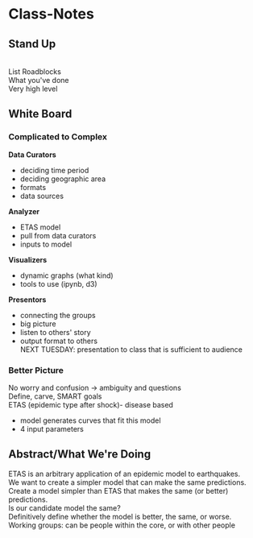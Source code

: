 Class-Notes
===========
<h2>Stand Up</h2>
<br>
List Roadblocks
<br>
What you've done
<br>
Very high level

<h2>White Board</h2>

<h3>Complicated to Complex</h3>
<b>Data Curators</b>
<ul>
<li>deciding time period
<li>deciding geographic area
<li>formats
<li>data sources
</ul>


<b>Analyzer</b>
<ul>
<li>ETAS model
<li>pull from data curators
<li>inputs to model
</ul>

<b>Visualizers</b>
<ul>
<li>dynamic graphs (what kind)
<li>tools to use (ipynb, d3)
</ul>

<b>Presentors</b>
<ul>
<li>connecting the groups
<li>big picture
<li>listen to others' story
<li>output format to others
<br>NEXT TUESDAY: presentation to class that is sufficient to audience
</ul>

<h3>Better Picture</h3>
No worry and confusion -> ambiguity and questions
<br>Define, carve, SMART goals
<br>ETAS (epidemic type after shock)- disease based 
<br><ul>
<li>model generates curves that fit this model
<li>4 input parameters
</ul>

<h2>Abstract/What We're Doing</h2>
ETAS is an arbitrary application of an epidemic model to earthquakes.
<br>We want to create a simpler model that can make the same predictions.
<br>Create a model simpler than ETAS that makes the same (or better) predictions.
<br>Is our candidate model the same?
<br>Definitively define whether the model is better, the same, or worse.
<br>Working groups: can be people within the core, or with other people
